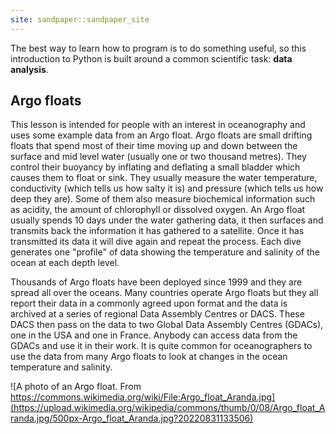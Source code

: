 ```yaml
---
site: sandpaper::sandpaper_site
---
```


The best way to learn how to program is to do something useful,
so this introduction to Python is built around a common scientific task:
**data analysis**.

## Argo floats

This lesson is intended for people with an interest in oceanography and uses some example data from an Argo float.
Argo floats are small drifting floats that spend most of their time moving up and down between the surface and mid level water (usually one or two thousand metres).
They control their buoyancy by inflating and deflating a small bladder which causes them to float or sink. 
They usually measure the water temperature, conductivity (which tells us how salty it is) and pressure (which tells us how deep they are). 
Some of them also measure biochemical information such as acidity, the amount of chlorophyll or dissolved oxygen. An Argo float usually spends 10 days under the 
water gathering data, it then surfaces and transmits back the information it has gathered to a satellite. Once it has transmitted its data it will dive again
and repeat the process. Each dive generates one "profile" of data showing the temperature and salinity of the ocean at each depth level.

Thousands of Argo floats have been deployed since 1999 and they are spread all over the oceans. Many countries operate Argo floats but they all report their data
in a commonly agreed upon format and the data is archived at a series of regional Data Assembly Centres or DACS. These DACS then pass on the data to two Global Data Assembly Centres
(GDACs), one in the USA and one in France. Anybody can access data from the GDACs and use it in their work. It is quite common for oceanographers to use the data from 
many Argo floats to look at changes in the ocean temperature and salinity. 

![A photo of an Argo float. From https://commons.wikimedia.org/wiki/File:Argo_float_Aranda.jpg](https://upload.wikimedia.org/wikipedia/commons/thumb/0/08/Argo_float_Aranda.jpg/500px-Argo_float_Aranda.jpg?20220831133506)
